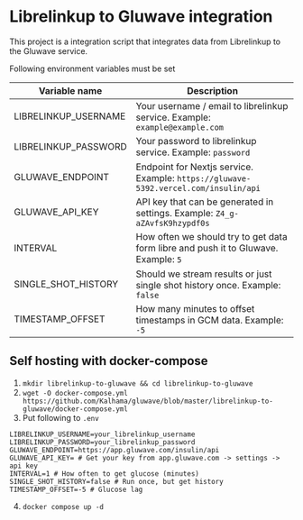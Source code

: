 # Librelinkup to Gluwave integration

This project is a integration script that integrates data from Librelinkup to the Gluwave service.

Following environment variables must be set

| Variable name        | Description                                                                         |
| -------------------- | ----------------------------------------------------------------------------------- |
| LIBRELINKUP_USERNAME | Your username / email to librelinkup service. Example: `example@example.com`        |
| LIBRELINKUP_PASSWORD | Your password to librelinkup service. Example: `password`                           |
| GLUWAVE_ENDPOINT     | Endpoint for Nextjs service. Example: `https://gluwave-5392.vercel.com/insulin/api` |
| GLUWAVE_API_KEY      | API key that can be generated in settings. Example: `Z4_g-aZAvfsK9hzypdf0s`         |
| INTERVAL             | How often we should try to get data form libre and push it to Gluwave. Example: `5` |
| SINGLE_SHOT_HISTORY  | Should we stream results or just single shot history once. Example: `false`         |
| TIMESTAMP_OFFSET     | How many minutes to offset timestamps in GCM data. Example: `-5`                    |

## Self hosting with docker-compose

1. `mkdir librelinkup-to-gluwave && cd librelinkup-to-gluwave`
2. `wget -O docker-compose.yml https://github.com/Kalhama/gluwave/blob/master/librelinkup-to-gluwave/docker-compose.yml`
3. Put following to `.env`

```shell
LIBRELINKUP_USERNAME=your_librelinkup_username
LIBRELINKUP_PASSWORD=your_librelinkup_password
GLUWAVE_ENDPOINT=https://app.gluwave.com/insulin/api
GLUWAVE_API_KEY= # Get your key from app.gluwave.com -> settings -> api key
INTERVAL=1 # How often to get glucose (minutes)
SINGLE_SHOT_HISTORY=false # Run once, but get history
TIMESTAMP_OFFSET=-5 # Glucose lag
```

4. `docker compose up -d`
